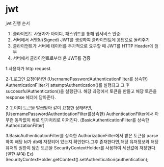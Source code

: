 # jwt

jwt 진행 순서
1. 클라이언트 사용자가 아이디, 패스워드를 통해 웹서비스 인증.
2. 서버에서 서명된(Signed) JWT를 생성하여 클라이언트에 응답으로 돌려주기
3. 클라이언트가 서버에 데이터를 추가적으로 요구할 때 JWT를 HTTP Header에 첨부
4. 서버에서 클라이언트로부터 온 JWT를 검증

1.사용자가 http request.

2-1.로그인 요청이라면 (UsernamePasswordAuthenticationFilter를 상속한) AuthenticationFilter가
attemptAuthentication()를 실행되고 그 후 successfulAuthentication()을 실행된다.
해당 과정에서 토큰을 만들고 해당 토큰을 response 헤더에 담아준다.

2-2.이미 토큰을 발급받아 같이 요청한 상태라면, (UsernamePasswordAuthenticationFilter를상속한) AuthenticationFilter에서 아무런 동작없이 바로 인가처리로 이어진다.
(BasicAuthenticationFilter를 상속한 AuthorizationFilter)

3.BasicAuthenticationFilter를 상속한 AuthorizationFilter에서 받은 토큰을 parse하여 해당 Id가 db에
저장되어 있는지 확인한다.그후 존재한다면,해당 유저정보와 해당 유저의 권한이 담긴 토큰을
SecurityContextHolder를 사용하여 세션값에 저장한다.(권한 부여)
Ex) SecurityContextHolder.getContext().setAuthentication(authentication);